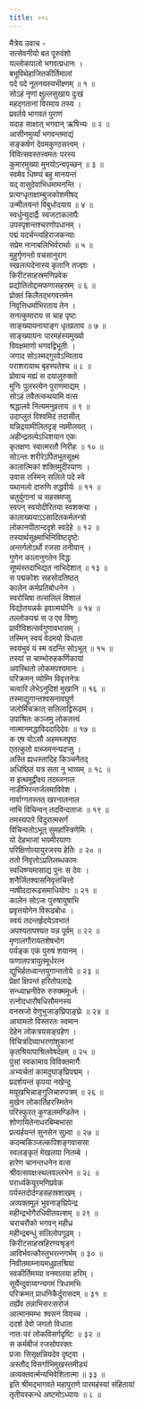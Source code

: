 ```yaml
---
title: ००८
---
```

मैत्रेय उवाच -  
सत्सेवनीयो बत पूरुवंशो  
यल्लोकपालो भगवत्प्रधानः ।  
बभूविथेहाजितकीर्तिमालां  
पदे पदे नूतनयस्यभीक्ष्णम् ॥ १ ॥  
सोऽहं नृणां क्षुल्लसुखाय दुःखं  
महद्गतानां विरमाय तस्य ।  
प्रवर्तये भागवतं पुराणं  
यदाह साक्षात् भगवान् ऋषिभ्यः ॥ २ ॥  
आसीनमुर्व्यां भगवन्तमाद्यं  
सङ्कर्षणं देवमकुण्ठसत्त्वम् ।  
विवित्सवस्तत्त्वमतः परस्य  
कुमारमुख्या मुनयोऽन्वपृच्छन् ॥ ३ ॥  
स्वमेव धिष्ण्यं बहु मानयन्तं  
यद् वासुदेवाभिधमामनन्ति ।  
प्रत्यग्धृताक्षाम्बुजकोशमीषद्  
उन्मीलयन्तं विबुधोदयाय ॥ ४ ॥  
स्वर्धुन्युदार्द्रैः स्वजटाकलापैः  
उपस्पृशन्तश्चरणोपधानम् ।  
पद्मं यदर्चन्त्यहिराजकन्याः  
सप्रेम नानाबलिभिर्वरार्थाः ॥ ५ ॥  
मुहुर्गृणन्तो वचसानुराग  
स्खलत्पदेनास्य कृतानि तज्ज्ञाः ।  
किरीटसाहस्रमणिप्रवेक  
प्रद्योतितोद्दामफणासहस्रम् ॥ ६ ॥  
प्रोक्तं किलैतद्भगवत्तमेन  
निवृत्तिधर्माभिरताय तेन ।  
सनत्कुमाराय स चाह पृष्टः  
साङ्ख्यायनायाङ्ग धृतव्रताय ॥ ७ ॥  
साङ्ख्यायनः पारमहंस्यमुख्यो  
विवक्षमाणो भगवद्विभूतीः ।  
जगाद सोऽस्मद्गुरवेऽन्विताय  
पराशरायाथ बृहस्पतेश्च ॥ ८ ॥  
प्रोवाच मह्यं स दयालुरुक्तो  
मुनिः पुलस्त्येन पुराणमाद्यम् ।  
सोऽहं तवैतत्कथयामि वत्स  
श्रद्धालवे नित्यमनुव्रताय ॥ ९ ॥  
उदाप्लुतं विश्वमिदं तदासीत्  
यन्निद्रयामीलितदृङ् न्यमीलयत् ।  
अहीन्द्रतल्पेऽधिशयान एकः  
कृतक्षणः स्वात्मरतौ निरीहः ॥ १० ॥  
सोऽन्तः शरीरेऽर्पितभूतसूक्ष्मः  
कालात्मिकां शक्तिमुदीरयाणः ।  
उवास तस्मिन् सलिले पदे स्वे  
यथानलो दारुणि रुद्धवीर्यः ॥ ११ ॥  
चतुर्युगानां च सहस्रमप्सु  
स्वपन् स्वयोदीरितया स्वशक्त्या ।  
कालाख्ययाऽऽसादितकर्मतन्त्रो  
लोकानपीतान्ददृशे स्वदेहे ॥ १२ ॥  
तस्यार्थसूक्ष्माभिनिविष्टदृष्टेः  
अन्तर्गतोऽर्थो रजसा तनीयान् ।  
गुणेन कालानुगतेन विद्धः  
सूष्यंस्तदाभिद्यत नाभिदेशात् ॥ १३ ॥  
स पद्मकोशः सहसोदतिष्ठत्  
कालेन कर्मप्रतिबोधनेन ।  
स्वरोचिषा तत्सलिलं विशालं  
विद्योतयन्नर्क इवात्मयोनिः ॥ १४ ॥  
तल्लोकपद्मं स उ एव विष्णुः  
प्रावीविशत्सर्वगुणावभासम् ।  
तस्मिन् स्वयं वेदमयो विधाता  
स्वयंभुवं यं स्म वदन्ति सोऽभूत् ॥ १५ ॥  
तस्यां स चाम्भोरुहकर्णिकायां  
अवस्थितो लोकमपश्यमानः ।  
परिक्रमन् व्योम्नि विवृत्तनेत्रः  
चत्वारि लेभेऽनुदिशं मुखानि ॥ १६ ॥  
तस्माद्युगान्तश्वसनावघूर्ण  
जलोर्मिचक्रात् सलिलाद्विरूढम् ।  
उपाश्रितः कञ्जमु लोकतत्त्वं  
नात्मानमद्धाविददादिदेवः ॥ १७ ॥  
क एष योऽसौ अहमब्जपृष्ठ  
एतत्कुतो वाब्जमनन्यदप्सु ।  
अस्ति ह्यधस्तादिह किञ्चनैतद्  
अधिष्ठितं यत्र सता नु भाव्यम् ॥ १८ ॥  
स इत्थमुद्वीक्ष्य तदब्जनाल  
नाडीभिरन्तर्जलमाविवेश ।  
नार्वाग्गतस्तत् खरनालनाल  
नाभिं विचिन्वन् तदविन्दताजः ॥ १९ ॥  
तमस्यपारे विदुरात्मसर्गं  
विचिन्वतोऽभूत् सुमहांस्त्रिणेमिः ।  
यो देहभाजां भयमीरयाणः  
परिक्षिणोत्यायुरजस्य हेतिः ॥ २० ॥  
ततो निवृत्तोऽप्रतिलब्धकामः  
स्वधिष्ण्यमासाद्य पुनः स देवः ।  
शनैर्जितश्वासनिवृत्तचित्तो  
न्यषीददारूढसमाधियोगः ॥ २१ ॥  
कालेन सोऽजः पुरुषायुषाभि  
प्रवृत्तयोगेन विरूढबोधः ।  
स्वयं तदन्तर्हृदयेऽवभातं  
अपश्यतापश्यत यन्न पूर्वम् ॥ २२ ॥  
मृणालगौरायतशेषभोग  
पर्यङ्क एकं पुरुषं शयानम् ।  
फणातपत्रायुतमूर्धरत्न  
द्युभिर्हतध्वान्तयुगान्ततोये ॥ २३ ॥  
प्रेक्षां क्षिपन्तं हरितोपलाद्रेः  
सन्ध्याभ्रनीवेरु रुरुक्ममूर्ध्नः ।  
रत्नोदधारौषधिसौमनस्य  
वनस्रजो वेणुभुजाङ्‌घ्रिपाङ्घ्रेः ॥ २४ ॥  
आयामतो विस्तरतः स्वमान  
देहेन लोकत्रयसङ्ग्रहेण ।  
विचित्रदिव्याभरणांशुकानां  
कृतश्रियापाश्रितवेषदेहम् ॥ २५ ॥  
पुंसां स्वकामाय विविक्तमार्गैः  
अभ्यर्चतां कामदुघाङ्‌घ्रिपद्मम् ।  
प्रदर्शयन्तं कृपया नखेन्दु  
मयूखभिन्नाङ्गुलिचारुपत्रम् ॥ २६ ॥  
मुखेन लोकार्तिहरस्मितेन  
परिस्फुरत् कुण्डलमण्डितेन ।  
शोणायितेनाधरबिम्बभासा  
प्रत्यर्हयन्तं सुनसेन सुभ्र्वा ॥ २७ ॥  
कदम्बकिञ्जल्कपिशङ्गवाससा  
स्वलङ्कृतं मेखलया नितम्बे ।  
हारेण चानन्तधनेन वत्स  
श्रीवत्सवक्षःस्थलवल्लभेन ॥ २८ ॥  
परार्ध्यकेयूरमणिप्रवेक  
पर्यस्तदोर्दण्डसहस्रशाखम् ।  
अव्यक्तमूलं भुवनाङ्‌घ्रिपेन्द्र  
महीन्द्रभोगैरधिवीतवल्शम् ॥ २९ ॥  
चराचरौको भगवन् महीध्र  
महीन्द्रबन्धुं सलिलोपगूढम् ।  
किरीटसाहस्रहिरण्यश्रृङ्गं  
आविर्भवत्कौस्तुभरत्नगर्भम् ॥ ३० ॥  
निवीतमाम्नायमधुव्रतश्रिया  
स्वकीर्तिमय्या वनमालया हरिम् ।  
सूर्येन्दुवाय्वग्न्यगमं त्रिधामभिः  
परिक्रमत् प्राधनिकैर्दुरासदम् ॥ ३१ ॥  
तर्ह्येव तन्नाभिसरःसरोजं  
आत्मानमम्भः श्वसनं वियच्च ।  
ददर्श देवो जगतो विधाता  
नातः परं लोकविसर्गदृष्टिः ॥ ३२ ॥  
स कर्मबीजं रजसोपरक्तः  
प्रजाः सिसृक्षन्नियदेव दृष्ट्वा ।  
अस्तौद् विसर्गाभिमुखस्तमीड्यं  
अव्यक्तवर्त्मन्यभिवेशितात्मा ॥ ३३ ॥  
इति श्रीमद्‌भागवते महापुराणे पारमहंस्यां संहितायां  
तृतीयस्कन्धे अष्टमोऽध्यायः ॥ ८ ॥